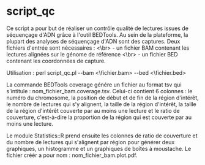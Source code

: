 # script_qc

Ce script a pour but de réaliser un contrôle qualité de lectures issues de séquençage d'ADN grâce à l'outil BEDTools. Au sein de la plateforme, la plupart des analyses de séquençage d'ADN sont des captures. 
Deux fichiers d'entrée sont nécessaires : <\br>
	- un fichier BAM contenant les lectures alignées sur le génome de référence <\br>
	- un fichier BED contenant les coordonnées de capture. 

Utilisation : perl script_qc.pl --bam <\fichier.bam> --bed <\fichier.bed> 


La commande BEDTools coverage génére un fichier au format tsv qui s'intitule : nom_fichier_bam.coverage.tsv. 
Celui-ci contient 6 colonnes : le numéro du chromosome, la position de début et de fin de la région d'intérêt, le nombre de lectures qui s'y alignent, la taille de la région d'intérêt, la taille de la région d'intérêt couverte par au moins une lecture et le ratio de couverture, c'est-à-dire la proportion de la région qui est couverte par au moins une lecture. 

Le module Statistics::R prend ensuite les colonnes de ratio de couverture et du nombre de lectures qui s'alignent par région pour générer deux graphiques, un histogramme et un graphiques de boîtes à moustache. Le fichier créér a pour nom : nom_fichier_bam.plot.pdf.
